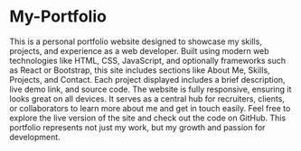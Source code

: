 # My-Portfolio
This is a personal portfolio website designed to showcase my skills, projects, and experience as a web developer. Built using modern web technologies like HTML, CSS, JavaScript, and optionally frameworks such as React or Bootstrap, this site includes sections like About Me, Skills, Projects, and Contact. Each project displayed includes a brief description, live demo link, and source code. The website is fully responsive, ensuring it looks great on all devices. It serves as a central hub for recruiters, clients, or collaborators to learn more about me and get in touch easily. Feel free to explore the live version of the site and check out the code on GitHub. This portfolio represents not just my work, but my growth and passion for development.
